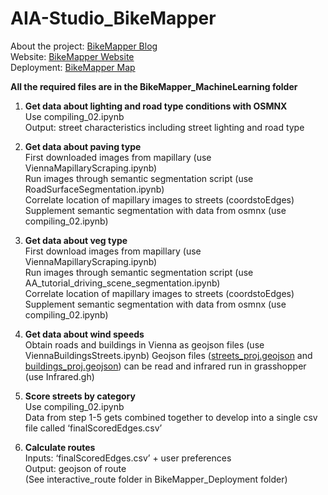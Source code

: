 # AIA-Studio_BikeMapper

About the project:  <a href="https://www.iaacblog.com/programs/bikemapper/" target="_blank">BikeMapper Blog</a>  <br>
Website:            <a href="http://aia22.iaac.net:8080/g1" target="_blank">BikeMapper Website</a>  <br>
Deployment:         <a href="http://aia22.iaac.net:8080/g1/map" target="_blank">BikeMapper Map</a>  <br>

**All the required files are in the BikeMapper_MachineLearning folder** <br>

1. **Get data about lighting and road type conditions with OSMNX** <br>
Use compiling_02.ipynb <br>
Output: street characteristics including street lighting and road type <br>

2. **Get data about paving type** <br>
First downloaded images from mapillary (use ViennaMapillaryScraping.ipynb) <br>
Run images through semantic segmentation script (use RoadSurfaceSegmentation.ipynb) <br>
Correlate location of mapillary images to streets (coordstoEdges) <br>
Supplement semantic segmentation with data from osmnx (use compiling_02.ipynb) <br>

3. **Get data about veg type** <br>
First download images from mapillary (use ViennaMapillaryScraping.ipynb) <br>
Run images through semantic segmentation script (use AA_tutorial_driving_scene_segmentation.ipynb) <br>
Correlate location of mapillary images to streets (coordstoEdges) <br>
Supplement semantic segmentation with data from osmnx (use compiling_02.ipynb) <br>

4. **Get data about wind speeds** <br>
Obtain roads and buildings in Vienna as geojson files (use ViennaBuildingsStreets.ipynb)
Geojson files (<a href="https://drive.google.com/file/d/1-Lo4ighf97Rwxag09GhExjnTt18Xo5iD/view?usp=sharing">streets_proj.geojson</a> and <a href="https://drive.google.com/file/d/1-4Zu93BIYUDB79zqHrRRGqm9GutjH5Xd/view?usp=sharing">buildings_proj.geojson</a>) can be read and infrared run in grasshopper (use Infrared.gh) <br>

5. **Score streets by category** <br>
Use compiling_02.ipynb <br>
Data from step 1-5 gets combined together to develop into a single csv file called ‘finalScoredEdges.csv’ <br>

6. **Calculate routes** <br>
Inputs: ‘finalScoredEdges.csv’ + user preferences <br>
Output: geojson of route <br>
(See interactive_route folder in BikeMapper_Deployment folder) <br>

